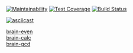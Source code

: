 [![Maintainability](https://api.codeclimate.com/v1/badges/fb188b5b1a0b0a8bf449/maintainability)](https://codeclimate.com/github/turchinskki/project-lvl1-s364/maintainability)
[![Test Coverage](https://api.codeclimate.com/v1/badges/fb188b5b1a0b0a8bf449/test_coverage)](https://codeclimate.com/github/turchinskki/project-lvl1-s364/test_coverage)
 [![Build Status](https://travis-ci.org/turchinskki/project-lvl1-s364.svg?branch=master)](https://travis-ci.org/turchinskki/project-lvl1-s364)
  
 [![asciicast](https://asciinema.org/a/Tz5w9Puao1Mq0AA3We0vfo4s6.png)](https://asciinema.org/a/Tz5w9Puao1Mq0AA3We0vfo4s6)
 
[brain-even](https://asciinema.org/a/Tz5w9Puao1Mq0AA3We0vfo4s6)<br/>
[brain-calc](https://asciinema.org/a/Uqh173db3CYWU4HlwquBwXy6S)<br/>
[brain-gcd](https://asciinema.org/a/8wZSoCAQzmN0YZVo8zg9oriek)<br/>

